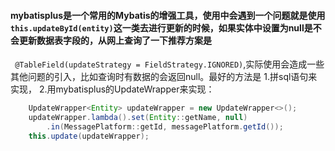 #### mybatisplus是一个常用的Mybatis的增强工具，使用中会遇到一个问题就是使用`this.updateById(entity)`这一类去进行更新的时候，如果实体中设置为null是不会更新数据表字段的，从网上查询了一下推荐方案是
` @TableField(updateStrategy = FieldStrategy.IGNORED)`,实际使用会造成一些其他问题的引入，比如查询时有数据的会返回null。最好的方法是
1.拼sql语句来实现，
2.用mybatisplus的UpdateWrapper来实现：
```java
    UpdateWrapper<Entity> updateWrapper = new UpdateWrapper<>();
    updateWrapper.lambda().set(Entity::getName, null)
        .in(MessagePlatform::getId, messagePlatform.getId());
    this.update(updateWrapper);

```
